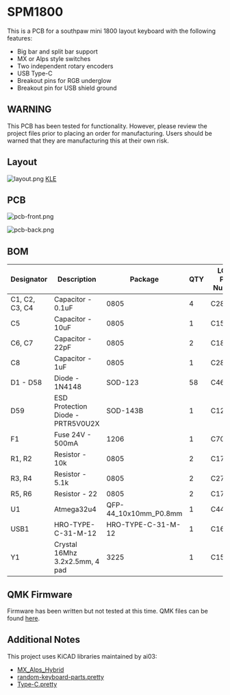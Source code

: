 # SPM1800
This is a PCB for a southpaw mini 1800 layout keyboard with the following features:

- Big bar and split bar support
- MX or Alps style switches
- Two independent rotary encoders
- USB Type-C
- Breakout pins for RGB underglow
- Breakout pin for USB shield ground

## WARNING
This PCB has been tested for functionality. However, please review the project files prior to placing an order for manufacturing. Users should be warned that they are manufacturing this at their own risk. 

## Layout
![layout.png](.github/layout.png)
[KLE](http://www.keyboard-layout-editor.com/#/gists/ef914cc294dadcf20cfa8c7b7239d802)

## PCB

![pcb-front.png](.github/pcb-front.png)

![pcb-back.png](.github/pcb-back.png)

## BOM

| Designator | Description | Package | QTY | LCSC Part Number |
|-----------|-----------|-------|-----|-----------------|
|C1, C2, C3, C4|Capacitor - 0.1uF|0805|4|C28233|
|C5|Capacitor - 10uF|0805|1|C15850|
|C6, C7|Capacitor - 22pF|0805|2|C1804|
|C8|Capacitor - 1uF|0805|1|C28323|
|D1 - D58|Diode - 1N4148|SOD-123|58|C466653|
|D59|ESD Protection Diode - PRTR5V0U2X|SOD-143B|1|C12333|
|F1|Fuse 24V - 500mA|1206|1|C70076|
|R1, R2|Resistor - 10k|0805|2|C17414|
|R3, R4|Resistor - 5.1k|0805|2|C27834|
|R5, R6|Resistor - 22|0805|2|C17561|
|U1|Atmega32u4|QFP-44_10x10mm_P0.8mm|1|C44854|
|USB1|HRO-TYPE-C-31-M-12|HRO-TYPE-C-31-M-12|1|C165948|
|Y1|Crystal 16Mhz 3.2x2.5mm, 4 pad|3225|1|C156247|

## QMK Firmware
Firmware has been written but not tested at this time. QMK files can be found [here](https://github.com/melonbred/SPM1800/tree/master/QMK).

## Additional Notes
This project uses KiCAD libraries maintained by ai03:

- [MX_Alps_Hybrid](https://github.com/ai03-2725/MX_Alps_Hybrid)
- [random-keyboard-parts.pretty](https://github.com/ai03-2725/random-keyboard-parts.pretty)
- [Type-C.pretty](https://github.com/ai03-2725/Type-C.pretty)
